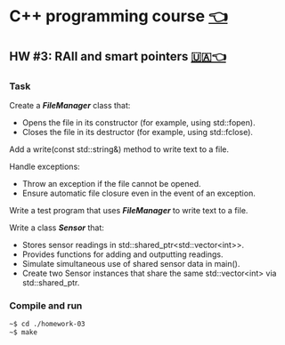 # C++ programming course [👈](../README.md)

## HW #3: RAII and smart pointers [🇺🇦👈](./README.md)

### Task

Create a ***FileManager*** class that:

- Opens the file in its constructor (for example, using std::fopen).
- Closes the file in its destructor (for example, using std::fclose).

Add a write(const std::string&) method to write text to a file.

Handle exceptions:

- Throw an exception if the file cannot be opened.
- Ensure automatic file closure even in the event of an exception.

Write a test program that uses ***FileManager*** to write text to a file.

Write a class ***Sensor*** that:

- Stores sensor readings in std::shared_ptr\<std::vector\<int\>\>.
- Provides functions for adding and outputting readings.
- Simulate simultaneous use of shared sensor data in main().
- Create two Sensor instances that share the same std::vector\<int\> via std::shared_ptr.

### Compile and run

```bash
~$ cd ./homework-03
~$ make
```
